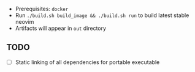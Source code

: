 * Prerequisites: `docker`
* Run `./build.sh build_image && ./build.sh run` to build latest stable neovim
* Artifacts will appear in `out` directory

## TODO
- [ ] Static linking of all dependencies for portable executable

